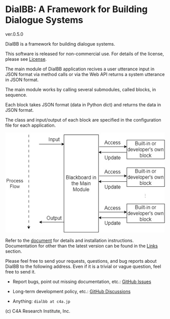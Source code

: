 # DialBB: A Framework for Building Dialogue Systems


ver.0.5.0

DialBB is a framework for building dialogue systems.

This software is released for non-commercial use. For details of the license, please see [License](LICENSE-en).

The main module of DialBB application recives a user utterance input in JSON format via method calls or via the Web API returns a system utterance in JSON format.


The main module works by calling several submodules, called blocks, in sequence.

Each block takes JSON format (data in Python dict) and returns the data in JSON format.


The class and input/output of each block are specified in the configuration file for
each application.


![dialbb-arch-en](docs/images/dialbb-arch-en.jpg)

Refer to the [document](https://c4a-ri.github.io/dialbb/document-en/build/html/) for details and installation instructions. Documentation for other than the latest version can be found in the [Links](https://c4a-ri.github.io/dialbb/) section.

Please feel free to send your requests, questions, and bug reports about DialBB to the following
address. Even if it is a trivial or vague question, feel free to send it.


- Report bugs, point out missing documentation, etc.: [GitHub Issues](https://github.com/c4a-ri/dialbb/issues)

- Long-term development policy, etc.: [GitHub Discussions](https://github.com/c4a-ri/dialbb/discussions)

- Anything: `dialbb at c4a.jp`

(c) C4A Research Institute, Inc.


